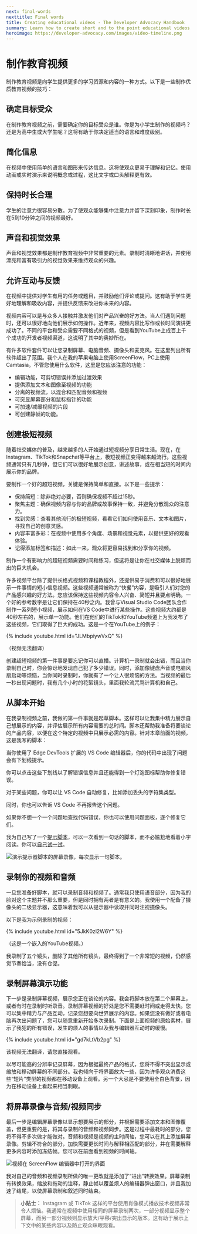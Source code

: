```yaml
---
next: final-words
nexttitle: Final words
title: Creating educational videos - The Developer Advocacy Handbook
summary: Learn how to create short and to the point educational videos.
heroimage: https://developer-advocacy.com/images/video-timeline.png
---
```


# 制作教育视频

制作教育视频是向学生提供更多的学习资源和内容的一种方式。以下是一些制作优质教育视频的技巧：

## 确定目标受众

在制作教育视频之前，需要确定你的目标受众是谁。你是为小学生制作的视频吗？还是为高中生或大学生呢？这将有助于你决定适当的语言和难度级别。

## 简化信息

在视频中使用简单的语言和图形来传达信息。这将使观众更易于理解和记忆。使用动画或实时演示来说明概念或过程，这比文字或口头解释更有效。

## 保持时长合理

学生的注意力很容易分散。为了使观众能够集中注意力并留下深刻印象，制作时长在5到10分钟之间的视频最好。

## 声音和视觉效果

声音和视觉效果都是制作教育视频中非常重要的元素。录制时清晰地讲话，并使用漂亮和富有吸引力的视觉效果来维持观众的兴趣。

## 允许互动与反馈

在视频中提供对学生有用的任务或题目，并鼓励他们评论或提问。这有助于学生更好地理解和吸收内容，并提供反馈来改进你未来的内容。

视频内容可以是与众多人接触并激发他们对产品兴奋的好方法。当人们遇到问题时，还可以很好地向他们展示如何操作。近年来，视频内容比写作或长时间演讲更成功了。不同的平台和受众需要不同格式的视频，但是看到YouTube上成百上千个成功的开发者视频渠道，这说明了其中的奥妙所在。

有许多软件套件可以让您录制屏幕、电脑音频、摄像头和麦克风。在这里列出所有软件超出了范围。我个人在我的苹果电脑上使用ScreenFlow，PC上使用Camtasia。不管您使用什么软件，这里是您应该注意的功能：

* 编辑功能，可剪切错误并添加过渡效果
* 提供添加文本和图像至视频的功能
* 分离的视频流，以混合和匹配音频和视频
* 可突显屏幕部分和鼠标指针的功能
* 可加速/减缓视频的片段
* 可创建静帧的功能。

## 创建极短视频

随着社交媒体的普及，越来越多的人开始通过短视频分享日常生活。现在，在Instagram、TikTok和Snapchat等平台上，极短视频正变得越来越流行。这些视频通常只有几秒钟，但它们可以很好地展示创意，讲述故事，或在相当短的时间内展示你的品牌。

要制作一个好的超短视频，关键是保持简单和直接。以下是一些提示：

- 保持简短：除非绝对必要，否则确保视频不超过15秒。
- 聚焦主题：确保视频内容与你的品牌或故事保持一致，并避免分散观众的注意力。
- 找到灵感：查看其他流行的极短视频，看看它们如何使用音乐、文本和图片，寻找自己的创意灵感。
- 内容丰富多彩：在视频中使用多个角度、场景和视觉元素，以提供更好的观看体验。
- 记得添加标签和描述：如此一来，观众将更容易找到和分享你的视频。

制作一个有影响力的超短视频需要时间和练习，但这将是让你在社交媒体上脱颖而出的巨大机会。

许多视频平台除了提供长格式视频和课程教程外，还提供易于消费和可以很好地展示一件事情的短小信息视频。这些视频通常被称为“快餐”内容，是吸引人们对您的产品感兴趣的好方法。您应该保持这些视频内容令人兴奋、简短并且要点明确。一个好的参考数字是让它们保持在40秒之内。我曾与Visual Studio Code团队合作制作一系列短小视频，展示如何在VS Code中进行某些操作。这些视频大约都是40秒左右的，展示单一功能。他们在他们的TikTok和YouTube频道上为我发布了这些视频，它们取得了巨大的成功。这是一个在YouTube上的例子：

{% include youtube.html id="JLMbpiywVxQ" %} 

（视频无法翻译）

创建超短视频的第一件事是要忘记你可以直播。计算机一录制就会出错，而且当你录制自己时，你会惊讶地发现自己犯了多少错误。同时，添加像键盘声音或电脑风扇启动等烦恼，当你同时录制时，你就有了一个让人很烦恼的方法。当视频的最后一秒出现问题时，我有几个小时的花絮镜头，里面我轮流咒骂计算机和自己。

## 从脚本开始

在我录制视频之前，我做的第一件事就是起草脚本。这样可以让我集中精力展示自己想展示的内容，并评估展示所有内容需要的总时间。脚本还帮助我准备将要谈论的产品内容，以便在这个特定的视频中只展示必需的内容。针对本章前面的视频，这是我写的脚本：

当你使用了 Edge DevTools 扩展的 VS Code 编辑器后，你的代码中出现了问题会有下划线提示。

你可以点击这些下划线以了解错误信息并且还能得到一个灯泡图标帮助你修复错误。

对于某些问题，你可以让 VS Code 自动修复，比如添加丢失的字符集类型。

同时，你也可以告诉 VS Code 不再报告这个问题。

如果你不想一个一个问题地查找代码错误，你也可以使用问题面板，逐个修复它们。

我为自己写了一个[提示脚本](https://github.com/codepo8/prompter)，可以一次看到一句话的脚本，而不必尴尬地看着小字阅读。你可以[自己试一试](https://codepo8.github.io/prompter/)。

![演示提示器脚本的屏幕录像，每次显示一句脚本。](images/prompter.gif)

## 录制你的视频和音频

一旦您准备好脚本，就可以录制音频和视频了。通常我只使用语音部分，因为我的脸对这个主题并不那么重要，但是同时拥有两者是有意义的。我使用一个配备了摄像头的二级显示器，这意味着我可以从提示器中读取并同时注视摄像头。

以下是我为示例录制的视频：

{% include youtube.html id="5JkK0zl2W6Y" %} 

（这是一个嵌入的YouTube视频。）

我录制了五个镜头，删除了其他所有镜头，最终得到了一个非常短的视频，仍然感觉节奏恰当，没有仓促。

## 录制屏幕演示功能

下一步是录制屏幕视频，展示您正在谈论的内容。我会将脚本放在第二个屏幕上，或者有时在录制时听录音。录制屏幕视频的好处是您不需要赶时间或走得太快。您可以集中精力与产品互动，记录您想要向世界展示的内容。如果您没有做好或者电脑再次出问题了，您可以随意重新开始多次录制。下面是上面视频的原始素材，展示了我犯的所有错误，发生的烦人的事情以及我与编辑器互动时的缓慢。

{% include youtube.html id="gd7kLtVb2pg" %} 

该视频无法翻译，请您直接观看。

以尽可能高的分辨率记录屏幕，因为根据最终产品的格式，您将不得不突出显示或缩放和移动屏幕的不同部分。我也倾向于将界面放大一些，因为许多观众消费这些“短片”类型的视频都在移动设备上观看。另一个大忌是不要使用全白色背景，因为在移动设备上看起来相当刺眼。

## 将屏幕录像与音频/视频同步

最后一步是编辑屏幕录像以显示想要展示的部分，并根据需要添加文本和图像覆盖，但更重要的是，将其与录制的音频和视频同步。这是过程中最耗时的部分，您将不得不多次做才能做对。音频和视频是视频的主时间轴，您可以在其上添加屏幕录像。剪辑不符合的部分，加快需要更长时间与解释相匹配的部分，并在需要解释更多内容时添加冻结帧。您可以在前面看到视频的时间轴。

![视频在 ScreenFlow 编辑器中打开的界面](images/video-timeline.png)

我对自己的音频和视频录制所做的唯一更改就是添加了“进出”转换效果。屏幕录制有转换效果，缩放和拖动的注释，静止帧以覆盖烦人的编辑器弹出窗口，并且我加速了结尾，以使屏幕录制和叙述同时结束。

> **小贴士：** Instagram 或 TikTok 这样的平台使用肖像模式播放技术视频非常令人烦恼。我通常在视频中使用相同的屏幕录制两次，一部分视频显示整个屏幕，而另一部分视频则显示放大/平移/突出显示的版本。这有助于展示上下文中的某些内容以及防止观众眯眼观看。